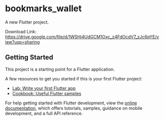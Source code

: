 # bookmarks_wallet

A new Flutter project.

Download Link:
https://drive.google.com/file/d/1WSHi4UdGCM1Oxc_z4FdOcdV7_zJc6pYE/view?usp=sharing

## Getting Started

This project is a starting point for a Flutter application.

A few resources to get you started if this is your first Flutter project:

- [Lab: Write your first Flutter app](https://docs.flutter.dev/get-started/codelab)
- [Cookbook: Useful Flutter samples](https://docs.flutter.dev/cookbook)

For help getting started with Flutter development, view the
[online documentation](https://docs.flutter.dev/), which offers tutorials,
samples, guidance on mobile development, and a full API reference.
